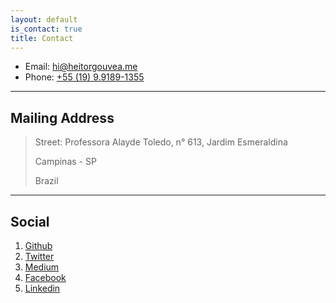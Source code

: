 ```yaml
---
layout: default
is_contact: true
title: Contact
---
```


* Email: [hi@heitorgouvea.me](mailto:hi@heitorgouvea.me)
* Phone: [+55 (19) 9.9189-1355](tel:+5519991891355)

---

## Mailing Address

> Street: Professora Alayde Toledo, n° 613, Jardim Esmeraldina
>
> Campinas - SP
>
> Brazil

---

## Social

1. [Github](https://github.com/GouveaHeitor)
2. [Twitter](https://twitter.com/GouveaHeitor)
3. [Medium](https://medium.com/@gouveaheitor)
4. [Facebook](https://fb.com/GouveaHeitor)
5. [Linkedin](https://br.linkedin.com/in/heitorgouvea)
